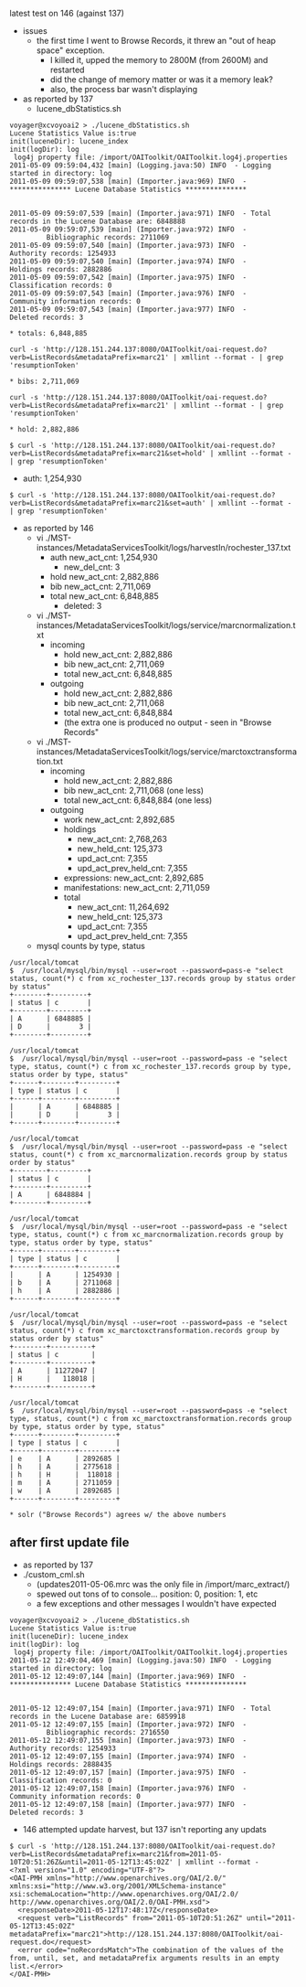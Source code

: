 latest test on 146 (against 137)
  * issues
    * the first time I went to Browse Records, it threw an "out of heap space" exception.
      * I killed it, upped the memory to 2800M (from 2600M) and restarted
      * did the change of memory matter or was it a memory leak?
      * also, the process bar wasn't displaying
  * as reported by 137
    * lucene\_dbStatistics.sh
```
voyager@xcvoyoai2 > ./lucene_dbStatistics.sh 
Lucene Statistics Value is:true
init(luceneDir): lucene_index
init(logDir): log
 log4j property file: /import/OAIToolkit/OAIToolkit.log4j.properties
2011-05-09 09:59:04,432 [main] (Logging.java:50) INFO  - Logging started in directory: log
2011-05-09 09:59:07,538 [main] (Importer.java:969) INFO  -  *************** Lucene Database Statistics *************** 

 
2011-05-09 09:59:07,539 [main] (Importer.java:971) INFO  - Total records in the Lucene Database are: 6848888
2011-05-09 09:59:07,539 [main] (Importer.java:972) INFO  - 
         Bibliographic records: 2711069
2011-05-09 09:59:07,540 [main] (Importer.java:973) INFO  -       Authority records: 1254933
2011-05-09 09:59:07,540 [main] (Importer.java:974) INFO  -       Holdings records: 2882886
2011-05-09 09:59:07,542 [main] (Importer.java:975) INFO  -       Classification records: 0
2011-05-09 09:59:07,543 [main] (Importer.java:976) INFO  -       Community information records: 0
2011-05-09 09:59:07,543 [main] (Importer.java:977) INFO  -       Deleted records: 3
```
    * totals: 6,848,885
```
curl -s 'http://128.151.244.137:8080/OAIToolkit/oai-request.do?verb=ListRecords&metadataPrefix=marc21' | xmllint --format - | grep 'resumptionToken'
```
    * bibs: 2,711,069
```
curl -s 'http://128.151.244.137:8080/OAIToolkit/oai-request.do?verb=ListRecords&metadataPrefix=marc21' | xmllint --format - | grep 'resumptionToken'
```
    * hold: 2,882,886
```
$ curl -s 'http://128.151.244.137:8080/OAIToolkit/oai-request.do?verb=ListRecords&metadataPrefix=marc21&set=hold' | xmllint --format - | grep 'resumptionToken'
```

  * auth: 1,254,930
```
$ curl -s 'http://128.151.244.137:8080/OAIToolkit/oai-request.do?verb=ListRecords&metadataPrefix=marc21&set=auth' | xmllint --format - | grep 'resumptionToken'
```
  * as reported by 146
    * vi ./MST-instances/MetadataServicesToolkit/logs/harvestIn/rochester\_137.txt
      * auth new\_act\_cnt: 1,254,930
        * new\_del\_cnt: 3
      * hold new\_act\_cnt: 2,882,886
      * bib new\_act\_cnt: 2,711,069
      * total new\_act\_cnt: 6,848,885
        * deleted: 3
    * vi ./MST-instances/MetadataServicesToolkit/logs/service/marcnormalization.txt
      * incoming
        * hold new\_act\_cnt: 2,882,886
        * bib new\_act\_cnt: 2,711,069
        * total new\_act\_cnt: 6,848,885
      * outgoing
        * hold new\_act\_cnt: 2,882,886
        * bib new\_act\_cnt: 2,711,068
        * total new\_act\_cnt: 6,848,884
        * (the extra one is produced no output - seen in "Browse Records"
    * vi ./MST-instances/MetadataServicesToolkit/logs/service/marctoxctransformation.txt
      * incoming
        * hold new\_act\_cnt: 2,882,886
        * bib new\_act\_cnt: 2,711,068 (one less)
        * total new\_act\_cnt: 6,848,884 (one less)
      * outgoing
        * work new\_act\_cnt: 2,892,685
        * holdings
          * new\_act\_cnt: 2,768,263
          * new\_held\_cnt: 125,373
          * upd\_act\_cnt: 7,355
          * upd\_act\_prev\_held\_cnt: 7,355
        * expressions: new\_act\_cnt: 2,892,685
        * manifestations: new\_act\_cnt: 2,711,059
        * total
          * new\_act\_cnt: 11,264,692
          * new\_held\_cnt: 125,373
          * upd\_act\_cnt: 7,355
          * upd\_act\_prev\_held\_cnt: 7,355
    * mysql counts by type, status
```
/usr/local/tomcat
$  /usr/local/mysql/bin/mysql --user=root --password=pass-e "select status, count(*) c from xc_rochester_137.records group by status order by status"
+--------+---------+
| status | c       |
+--------+---------+
| A      | 6848885 |
| D      |       3 |
+--------+---------+

/usr/local/tomcat
$  /usr/local/mysql/bin/mysql --user=root --password=pass -e "select type, status, count(*) c from xc_rochester_137.records group by type, status order by type, status"
+------+--------+---------+
| type | status | c       |
+------+--------+---------+
|      | A      | 6848885 |
|      | D      |       3 |
+------+--------+---------+

/usr/local/tomcat
$  /usr/local/mysql/bin/mysql --user=root --password=pass -e "select status, count(*) c from xc_marcnormalization.records group by status order by status"
+--------+---------+
| status | c       |
+--------+---------+
| A      | 6848884 |
+--------+---------+

/usr/local/tomcat
$  /usr/local/mysql/bin/mysql --user=root --password=pass -e "select type, status, count(*) c from xc_marcnormalization.records group by type, status order by type, status"
+------+--------+---------+
| type | status | c       |
+------+--------+---------+
|      | A      | 1254930 |
| b    | A      | 2711068 |
| h    | A      | 2882886 |
+------+--------+---------+

/usr/local/tomcat
$  /usr/local/mysql/bin/mysql --user=root --password=pass -e "select status, count(*) c from xc_marctoxctransformation.records group by status order by status"
+--------+----------+
| status | c        |
+--------+----------+
| A      | 11272047 |
| H      |   118018 |
+--------+----------+

/usr/local/tomcat
$  /usr/local/mysql/bin/mysql --user=root --password=pass -e "select type, status, count(*) c from xc_marctoxctransformation.records group by type, status order by type, status"
+------+--------+---------+
| type | status | c       |
+------+--------+---------+
| e    | A      | 2892685 |
| h    | A      | 2775618 |
| h    | H      |  118018 |
| m    | A      | 2711059 |
| w    | A      | 2892685 |
+------+--------+---------+
```
    * solr ("Browse Records") agrees w/ the above numbers

## after first update file ##
  * as reported by 137
  * ./custom\_cml.sh
    * (updates2011-05-06.mrc was the only file in /import/marc\_extract/)
    * spewed out tons of to console... position: 0, position: 1, etc
    * a few exceptions and other messages I wouldn't have expected
```
voyager@xcvoyoai2 > ./lucene_dbStatistics.sh
Lucene Statistics Value is:true
init(luceneDir): lucene_index
init(logDir): log
 log4j property file: /import/OAIToolkit/OAIToolkit.log4j.properties
2011-05-12 12:49:04,469 [main] (Logging.java:50) INFO  - Logging started in directory: log
2011-05-12 12:49:07,144 [main] (Importer.java:969) INFO  -  *************** Lucene Database Statistics ***************


2011-05-12 12:49:07,154 [main] (Importer.java:971) INFO  - Total records in the Lucene Database are: 6859918
2011-05-12 12:49:07,155 [main] (Importer.java:972) INFO  -
         Bibliographic records: 2716550
2011-05-12 12:49:07,155 [main] (Importer.java:973) INFO  -       Authority records: 1254933
2011-05-12 12:49:07,155 [main] (Importer.java:974) INFO  -       Holdings records: 2888435
2011-05-12 12:49:07,157 [main] (Importer.java:975) INFO  -       Classification records: 0
2011-05-12 12:49:07,158 [main] (Importer.java:976) INFO  -       Community information records: 0
2011-05-12 12:49:07,158 [main] (Importer.java:977) INFO  -       Deleted records: 3
```
  * 146 attempted update harvest, but 137 isn't reporting any updats
```
$ curl -s 'http://128.151.244.137:8080/OAIToolkit/oai-request.do?verb=ListRecords&metadataPrefix=marc21&from=2011-05-10T20:51:26Z&until=2011-05-12T13:45:02Z' | xmllint --format -
<?xml version="1.0" encoding="UTF-8"?>
<OAI-PMH xmlns="http://www.openarchives.org/OAI/2.0/" xmlns:xsi="http://www.w3.org/2001/XMLSchema-instance" xsi:schemaLocation="http://www.openarchives.org/OAI/2.0/ http://www.openarchives.org/OAI/2.0/OAI-PMH.xsd">
  <responseDate>2011-05-12T17:48:17Z</responseDate>
  <request verb="ListRecords" from="2011-05-10T20:51:26Z" until="2011-05-12T13:45:02Z" metadataPrefix="marc21">http://128.151.244.137:8080/OAIToolkit/oai-request.do</request>
  <error code="noRecordsMatch">The combination of the values of the from, until, set, and metadataPrefix arguments results in an empty list.</error>
</OAI-PMH>

```